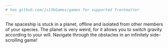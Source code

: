 ```yaml
---
# See github.com/js13kGames/games for supported frontmatter
---
```

The spaceship is stuck in a planet, offline and isolated from other members of your species. The planet is very weird, for it allows you to switch gravity according to your will. Navigate through the obstacles in an infinitely side-scrolling game!